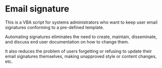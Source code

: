 # Email signature
This is a VBA script for systems administrators who want to keep user email signatures conforming to a pre-defined template.

Automating signatures eliminates the need to create, maintain, disseminate, and discuss end user documentation on how to change them.

It also reduces the problem of users forgetting or refusing to update their email signatures themselves, making unapproved style or content changes, etc.
